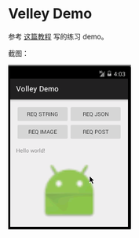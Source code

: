 # Velley Demo
参考 [这篇教程](http://www.jcodecraeer.com/a/anzhuokaifa/androidkaifa/2015/0526/2934.html) 写的练习 demo。

截图：

![Screenshot](apk/volleydemo.gif)